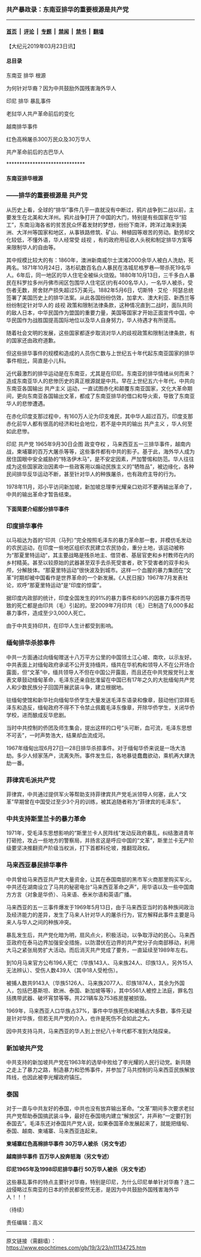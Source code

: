 ### 共产暴政录：东南亚排华的重要根源是共产党

---

#### [首页](../../../..?n11134725) &nbsp;|&nbsp; [评论](../../../../../epoch-comment?n11134725) &nbsp;|&nbsp; [专题](../../../../../epoch-special?n11134725) &nbsp;|&nbsp; [禁闻](../../../../../epoch-news?n11134725) &nbsp;|&nbsp; [禁书](../../../../../books?n11134725) &nbsp;|&nbsp; [翻墙](https://github.com/gfw-breaker/nogfw/blob/master/README.md?n11134725)


<div class="post_content" id="artbody" itemprop="articleBody">
 <!-- article content begin -->
 <p>
  【大纪元2019年03月23日讯】
 </p>
 <h4>
  总目录
 </h4>
 <p>
  东南亚
  <ok href="https://www.epochtimes.com/gb/tag/%E6%8E%92%E5%8D%8E.html">
   排华
  </ok>
  根源
 </p>
 <p>
  为何针对华裔？因为中共鼓励外国残害海外华人
 </p>
 <p>
  印尼
  <ok href="https://www.epochtimes.com/gb/tag/%E6%8E%92%E5%8D%8E.html">
   排华
  </ok>
  暴乱事件
 </p>
 <p>
  老挝华人共产革命前后的变化
 </p>
 <p>
  越南排华事件
 </p>
 <p>
  红色高棉屠杀300万民众及30万华人
 </p>
 <p>
  共产革命前后的古巴华人
 </p>
 <p>
  ******************************
 </p>
 <h4>
  东南亚排华根源
 </h4>
 <h3>
  ——排华的重要根源是
  <ok href="https://www.epochtimes.com/gb/tag/%E5%85%B1%E4%BA%A7%E5%85%9A.html">
   共产党
  </ok>
 </h3>
 <p>
  从历史上看，全球的“排华”事件几乎一直就没有中断过，鸦片战争到二战以前，主要发生在北美和大洋州。鸦片战争打开了中国的大门，特别是有些国家在华“招工”，东南沿海各省的贫苦民众怀着发财的梦想，纷纷下南洋，跨洋过海来到美洲、大洋州等国家和地区，从事铁路修筑、矿山、种植园等艰苦的劳动。勤劳却文化较低，不懂外语，华人经常受
  <ok href="https://www.epochtimes.com/gb/tag/%E6%AD%A7%E8%A7%86.html">
   歧视
  </ok>
  ，有的政府用征收人头税和制定排华方案等来限制华人的自由等。
 </p>
 <p>
  其中规模比较大的有：1860年，澳洲新南威尔士滨滩2000余华人被白人洗劫，死两名。1871年10月24日，洛杉矶数百名白人暴民在洛城尼格罗巷—带杀死19名华人。6年后，同一地区的华人住宅全被纵火烧毁。1880年10月13日，三千多白人暴民在科罗拉多州丹佛市闹区包围华人住宅区(约有400名华人)，一名华人被杀，受伤者无数，房舍财产损失超过5万美元。1882年5月6日，切斯特
  <span class="s1">
   ‧
  </span>
  艾伦
  <span class="s1">
   ‧
  </span>
  阿瑟总统签署了美国历史上的排华法案。从此各国纷纷仿效，加拿大、澳大利亚、新西兰等纷纷制定针对华人的
  <ok href="https://www.epochtimes.com/gb/tag/%E6%AD%A7%E8%A7%86.html">
   歧视
  </ok>
  政策和限制法律条款，这种情况直到二战时，面队共同的敌人日本，中华民国作为盟国的重要力量，美国等国家才开始正面宣传中国，中华民国作为战胜国提高国际地位以及华人自身努力，华人待遇才有所提高。
 </p>
 <p>
  随着社会文明的发展，这些国家都逐步取消对华人的歧视政策和限制法律条款，有的国家还由政府道歉。
 </p>
 <p>
  但这些排华事件的规模和造成的人员伤亡数与上世纪五十年代起东南亚国家的排华事件相比，简直是小儿科。
 </p>
 <p>
  近代最激烈的排华运动是在东南亚，尤其是在印尼。东南亚的排华情绪从何而来？造成东南亚华人的悲惨历史的真正根源就是中共。早在上世纪五六十年代，中共向东南亚各国输出
  <ok href="https://www.epochtimes.com/gb/tag/%E5%85%B1%E4%BA%A7%E4%B8%BB%E4%B9%89.html">
   共产主义
  </ok>
  运动，一直试图赤化和颠覆东南亚国家，文化大革命期间，更向东南亚各国输出文革，都成了东南亚排华的借口和导火索，导致了东南亚华人的悲惨遭遇。
 </p>
 <p>
  在赤化印度支那过程中，有160万人沦为印支难民，其中华人超过百万。印度支那赤化前华人都有很高的经济和社会地位，若不是中共的输出
  <ok href="https://www.epochtimes.com/gb/tag/%E5%85%B1%E4%BA%A7%E4%B8%BB%E4%B9%89.html">
   共产主义
  </ok>
  ，华人何至如此悲惨。
 </p>
 <p>
  印尼
  <ok href="https://www.epochtimes.com/gb/tag/%E5%85%B1%E4%BA%A7%E5%85%9A.html">
   共产党
  </ok>
  1965年9月30日企图
  <ok href="https://www.epochtimes.com/gb/tag/%E6%94%BF%E5%8F%98%E5%A4%BA%E6%9D%83.html">
   政变夺权
  </ok>
  ，马来西亚五一三排华事件，越南内战，柬埔寨的百万大屠杀等等，这些事件都有中共的影子。基于此，海外华人成为居住国眼中安全威胁的“特洛伊木马”，是不安定因素，严加警惕和防范。华人往往成为这些国家政治因素中一些政客用以煽动民族主义的“牺牲品”，被边缘化，各种民间排华反华运动不断，甚至针对华人的种族屠杀，也有政府主导的行为。
 </p>
 <p>
  1978年11月，邓小平访问新加坡，新加坡总理李光耀亲口劝邓不要再输出革命了，中共的输出革命才暂告结束。
 </p>
 <h4>
  下面简要介绍部分排华事件
 </h4>
 <h3>
  印度排华事件
 </h3>
 <p>
  以马祖达为首的“印共（马列）”完全按照毛泽东的暴力革命那一套，并模仿毛发动的农民运动，在印度一些地区组织农民建立农民协会，重分土地，该运动被称为“那夏里特运动”，其主要战略是残杀地主、借贷者、基层官吏和乡村教师在内的乡村精英。甚至以较原始的武器甚至双手去杀死受害者，砍下受害者的双手和头颅，分解肢体。“那夏里特运动”很快波及到城市。这样一个血腥的暴力集团在“文革”时期却被中国看作是世界革命的一个新发展。《人民日报》1967年7月发表社论，欢呼“那夏里特运动”是“印度的惊雷”。
 </p>
 <p>
  据印度内政部的统计，印度全国发生的91%的暴力事件和89%的因暴力事件而导致的死亡都是由印共（毛）引起的。至2009年7月印共（毛）已制造了6,000多起暴力事件，造成至少3,000人死亡。
 </p>
 <p>
  由于中共支持印共，在印华人生计都受到影响。
 </p>
 <h3>
  缅甸排华杀掠事件
 </h3>
 <p>
  中共一方面通过向缅甸赠送十八万平方公里的中国领土江心坡、南坎，以示友好。中共表面上对缅甸政府承诺不公开支持缅共，缅共在华机构和领导人不在公开场合露面，但“文革”中，缅共领导人不但在中国公开露面，而且还在中共党报党刊上发表文章鼓动缅甸革命，毛泽东还亲自批准留在中国已有17年之久的大批缅甸共产党人和少数民族分子回国开展武装斗争，建立根据地。
 </p>
 <p>
  驻缅甸使馆和新华社向缅甸华侨学生大量发送毛泽东语录和像章，鼓动他们崇拜毛泽东和造反，缅甸政府不得不下令禁止佩戴毛泽东像章，开除华侨学生，关闭华侨学校，进而酿成反华悲剧。
 </p>
 <p>
  当时中共控制的侨团及师生集会，提出这样的口号“头可断，血可流，毛泽东思想不可丢”，一时声势浩大，结果却血流成河。
 </p>
 <p>
  1967年缅甸出现6月27日—28日排华杀掠事件。对于缅甸华侨来说是一场大浩劫。多少人倾家荡产，流离失所。事件发生后，各地暴徒蠢蠢欲动，乘机再大肆洗劫一番。
 </p>
 <h3>
  菲律宾毛派共产党
 </h3>
 <p>
  菲律宾，中共通过提供军火等帮助支持菲律宾共产党毛派领导人何塞，此人“文革”早期曾在中国受过至少3个月的训练，被其追随者称为“菲律宾的毛泽东”。
 </p>
 <h3>
  中共支持斯里兰卡的暴力革命
 </h3>
 <p>
  1971年，受毛泽东思想影响的“斯里兰卡人民阵线”发动反政府暴乱，纠结激进青年打砸抢，攻占一些地方的警察局，并扬言这是呼应中国的“文革”，斯里兰卡无产阶级要坚决推翻资产阶级当权派，打下首都科伦坡，推翻现政权。
 </p>
 <h3>
  马来西亚暴民排华事件
 </h3>
 <p>
  中共曾给马来西亚共产党大量资金，让其在泰国南部的黑市军火商那里购买军火。中共还在湖南设立了马共的秘密电台“马来西亚革命之声”，用华语以及一些中国南方方言（对象是华侨）、马来语、泰米尔语和英语广播。
 </p>
 <p>
  马来西亚的五一三事件爆发于1969年5月13日，由于马来西亚当时的各种族间政治及经济能力的差异，发生了马来人针对华人的屠杀行为，官方解释此事件主要是马来人与华人之间的种族冲突。
 </p>
 <p>
  暴乱发生后，共产党化暗为明，扇风点火，积极活动，以争取浮动的民心。马来西亚政府在泰马边界加强安全措施，以防潜伏在边界的共产党分子向南部移动，利用大马之紧张局势扩大活动。而后消灭共产党成了要务，一直延续至1989年左右。
 </p>
 <p>
  到10月马来官方公布196人死亡（华族143人、马来族24人、印族13人，另外15人无法辨认）、受伤人数439人（其中18人受枪伤）。
 </p>
 <p>
  被捕人数共9143人（华族5126人、马来族2077人、印族1874人，其余为外国人，包括巴基斯坦、欧洲、泰国、新加坡等等），其中5561人被控上法庭，罪名包括携带武器、破坏宵禁等等。共221辆车及753栋房屋被损毁。
 </p>
 <p>
  1969年，马来西亚人口华族占37%，事件中华族死伤和被捕占大多数，事件无疑是针对华族，但若无共产党的介入，也许是死伤不会如此之大。
 </p>
 <p>
  因中共支持马共，马来西亚的华人到上世纪八十年代都不准到大陆探亲。
 </p>
 <h3>
  新加坡共产党
 </h3>
 <p>
  中共支持的新加坡共产党在1963年的选举中败给了李光耀的人民行动党。新共随之走上了暴力之路，制造暴力和恐怖事件，并参加了马共控制的马来西亚民族解放阵线，也因此被李光耀政府镇压。
 </p>
 <h3>
  泰国
 </h3>
 <p>
  对于一直与中共友好的泰国，中共也没有放弃输出革命。“文革”期间多次要求老挝共产党帮助泰国搞武装斗争，最好在泰国境内建立“解放区”，并声称“一定要打到泰国去”。毛泽东还对泰国共产党人说，如果泰国革命发展起来了，就能把缅甸、泰国、越南、柬埔寨、马来西亚连起来。
 </p>
 <p>
  <strong>
   柬埔寨红色高棉排华事件 30万华人被杀（另文专述）
  </strong>
 </p>
 <p>
  <strong>
   越南排华事件 百万华人投奔怒海（另文专述）
  </strong>
 </p>
 <p>
  <strong>
   印尼1965年及1998印尼排华暴行 50万华人被杀（另文专述）
  </strong>
 </p>
 <p>
  这些暴乱事件的特点主要针对华裔，特别是印尼，为什么印尼单单针对华裔？连二战侵略过东南亚的日本的侨民都安然无恙，是因为中共鼓励外国残害海外华人！！！
 </p>
 <p>
  （待续）
 </p>
 <p>
  责任编辑：高义
 </p>
 <!-- article content end -->
 <div id="below_article_ad">
 </div>
</div>


---

原文链接（需翻墙）：https://www.epochtimes.com/gb/19/3/23/n11134725.htm